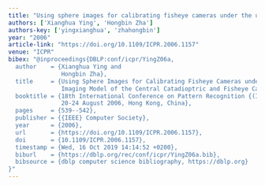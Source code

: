 ```yaml
---
title: "Using sphere images for calibrating fisheye cameras under the unified imaging model of the central catadioptric and fisheye cameras"
authors: ['Xianghua Ying', 'Hongbin Zha']
authors-key: ['yingxianghua', 'zhahongbin']
year: "2006"
article-link: "https://doi.org/10.1109/ICPR.2006.1157"
venue: "ICPR"
bibex: "@inproceedings{DBLP:conf/icpr/YingZ06a,
  author    = {Xianghua Ying and
               Hongbin Zha},
  title     = {Using Sphere Images for Calibrating Fisheye Cameras under the Unified
               Imaging Model of the Central Catadioptric and Fisheye Cameras},
  booktitle = {18th International Conference on Pattern Recognition {(ICPR} 2006),
               20-24 August 2006, Hong Kong, China},
  pages     = {539--542},
  publisher = {{IEEE} Computer Society},
  year      = {2006},
  url       = {https://doi.org/10.1109/ICPR.2006.1157},
  doi       = {10.1109/ICPR.2006.1157},
  timestamp = {Wed, 16 Oct 2019 14:14:52 +0200},
  biburl    = {https://dblp.org/rec/conf/icpr/YingZ06a.bib},
  bibsource = {dblp computer science bibliography, https://dblp.org}
}"
---
```

